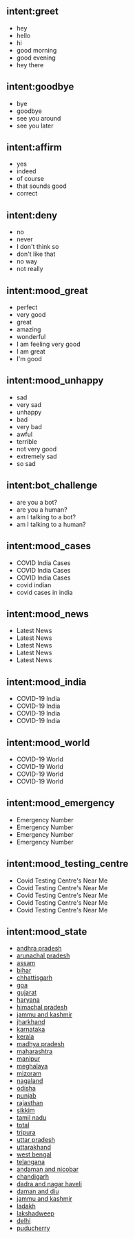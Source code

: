 ## intent:greet
- hey
- hello
- hi
- good morning
- good evening
- hey there

## intent:goodbye
- bye
- goodbye
- see you around
- see you later

## intent:affirm
- yes
- indeed
- of course
- that sounds good
- correct

## intent:deny
- no
- never
- I don't think so
- don't like that
- no way
- not really

## intent:mood_great
- perfect
- very good
- great
- amazing
- wonderful
- I am feeling very good
- I am great
- I'm good

## intent:mood_unhappy
- sad
- very sad
- unhappy
- bad
- very bad
- awful
- terrible
- not very good
- extremely sad
- so sad

## intent:bot_challenge
- are you a bot?
- are you a human?
- am I talking to a bot?
- am I talking to a human?

## intent:mood_cases
- COVID India Cases
- COVID India Cases
- COVID India Cases
- covid indian
- covid cases in india

## intent:mood_news
- Latest News
- Latest News
- Latest News
- Latest News
- Latest News

## intent:mood_india
- COVID-19 India
- COVID-19 India
- COVID-19 India
- COVID-19 India 

## intent:mood_world
- COVID-19 World
- COVID-19 World
- COVID-19 World
- COVID-19 World

## intent:mood_emergency
- Emergency Number
- Emergency Number
- Emergency Number
- Emergency Number

 
## intent:mood_testing_centre
- Covid Testing Centre's Near Me
- Covid Testing Centre's Near Me
- Covid Testing Centre's Near Me
- Covid Testing Centre's Near Me
- Covid Testing Centre's Near Me

## intent:mood_state
- [andhra pradesh](state)
- [arunachal pradesh](state)
- [assam](state)
- [bihar](state)
- [chhattisgarh](state)
- [goa](state)
- [gujarat](state)
- [haryana](state)
- [himachal pradesh](state)
- [jammu and kashmir](state)
- [jharkhand](state)
- [karnataka](state)
- [kerala](state)
- [madhya pradesh](state)
- [maharashtra](state)
- [manipur](state)
- [meghalaya](state)
- [mizoram](state)
- [nagaland](state)
- [odisha](state)
- [punjab](state)
- [rajasthan](state)
- [sikkim](state)
- [tamil nadu](state)
- [total](state)
- [tripura](state)
- [uttar pradesh](state)
- [uttarakhand](state)
- [west bengal](state)
- [telangana](state)
- [andaman and nicobar](state)
- [chandigarh](state)
- [dadra and nagar haveli](state)
- [daman and diu](state)
- [jammu and kashmir](state)
- [ladakh](state)
- [lakshadweep](state)
- [delhi](state)
- [puducherry](state)
